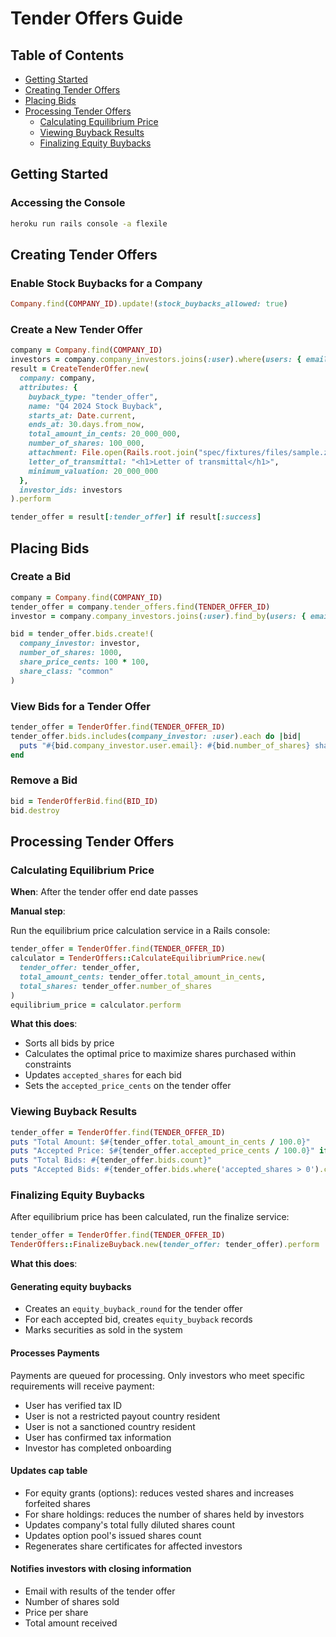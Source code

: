 # Tender Offers Guide

## Table of Contents

- [Getting Started](#getting-started)
- [Creating Tender Offers](#creating-tender-offers)
- [Placing Bids](#placing-bids)
- [Processing Tender Offers](#processing-tender-offers)
  - [Calculating Equilibrium Price](#calculating-equilibrium-price)
  - [Viewing Buyback Results](#viewing-buyback-results)
  - [Finalizing Equity Buybacks](#finalizing-equity-buybacks)

## Getting Started

### Accessing the Console

```bash
heroku run rails console -a flexile
```

## Creating Tender Offers

### Enable Stock Buybacks for a Company

```ruby
Company.find(COMPANY_ID).update!(stock_buybacks_allowed: true)
```

### Create a New Tender Offer

```ruby
company = Company.find(COMPANY_ID)
investors = company.company_investors.joins(:user).where(users: { email: [INVESTOR_EMAIL] }).pluck(:external_id)
result = CreateTenderOffer.new(
  company: company,
  attributes: {
    buyback_type: "tender_offer",
    name: "Q4 2024 Stock Buyback",
    starts_at: Date.current,
    ends_at: 30.days.from_now,
    total_amount_in_cents: 20_000_000,
    number_of_shares: 100_000,
    attachment: File.open(Rails.root.join("spec/fixtures/files/sample.zip")),
    letter_of_transmittal: "<h1>Letter of transmittal</h1>",
    minimum_valuation: 20_000_000
  },
  investor_ids: investors
).perform

tender_offer = result[:tender_offer] if result[:success]
```

## Placing Bids

### Create a Bid

```ruby
company = Company.find(COMPANY_ID)
tender_offer = company.tender_offers.find(TENDER_OFFER_ID)
investor = company.company_investors.joins(:user).find_by(users: { email: INVESTOR_EMAIL })

bid = tender_offer.bids.create!(
  company_investor: investor,
  number_of_shares: 1000,
  share_price_cents: 100 * 100,
  share_class: "common"
)
```

### View Bids for a Tender Offer

```ruby
tender_offer = TenderOffer.find(TENDER_OFFER_ID)
tender_offer.bids.includes(company_investor: :user).each do |bid|
  puts "#{bid.company_investor.user.email}: #{bid.number_of_shares} shares at $#{bid.share_price_cents / 100.0}"
end
```

### Remove a Bid

```ruby
bid = TenderOfferBid.find(BID_ID)
bid.destroy
```

## Processing Tender Offers

### Calculating Equilibrium Price

**When**: After the tender offer end date passes

**Manual step**:

Run the equilibrium price calculation service in a Rails console:

```ruby
tender_offer = TenderOffer.find(TENDER_OFFER_ID)
calculator = TenderOffers::CalculateEquilibriumPrice.new(
  tender_offer: tender_offer,
  total_amount_cents: tender_offer.total_amount_in_cents,
  total_shares: tender_offer.number_of_shares
)
equilibrium_price = calculator.perform
```

**What this does**:

- Sorts all bids by price
- Calculates the optimal price to maximize shares purchased within constraints
- Updates `accepted_shares` for each bid
- Sets the `accepted_price_cents` on the tender offer

### Viewing Buyback Results

```ruby
tender_offer = TenderOffer.find(TENDER_OFFER_ID)
puts "Total Amount: $#{tender_offer.total_amount_in_cents / 100.0}"
puts "Accepted Price: $#{tender_offer.accepted_price_cents / 100.0}" if tender_offer.accepted_price_cents
puts "Total Bids: #{tender_offer.bids.count}"
puts "Accepted Bids: #{tender_offer.bids.where('accepted_shares > 0').count}"
```

### Finalizing Equity Buybacks

After equilibrium price has been calculated, run the finalize service:

```ruby
tender_offer = TenderOffer.find(TENDER_OFFER_ID)
TenderOffers::FinalizeBuyback.new(tender_offer: tender_offer).perform
```

**What this does**:

#### Generating equity buybacks

- Creates an `equity_buyback_round` for the tender offer
- For each accepted bid, creates `equity_buyback` records
- Marks securities as sold in the system

#### Processes Payments

Payments are queued for processing. Only investors who meet specific requirements will receive payment:

- User has verified tax ID
- User is not a restricted payout country resident
- User is not a sanctioned country resident
- User has confirmed tax information
- Investor has completed onboarding

#### Updates cap table

- For equity grants (options): reduces vested shares and increases forfeited shares
- For share holdings: reduces the number of shares held by investors
- Updates company's total fully diluted shares count
- Updates option pool's issued shares count
- Regenerates share certificates for affected investors

#### Notifies investors with closing information

- Email with results of the tender offer
- Number of shares sold
- Price per share
- Total amount received
